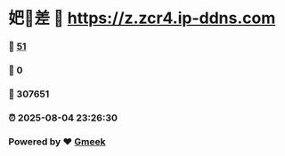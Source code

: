 # 妑🔭差 :link: https://z.zcr4.ip-ddns.com 
### :page_facing_up: [51](https://z.zcr4.ip-ddns.com/tag.html) 
### :speech_balloon: 0 
### :hibiscus: 307651 
### :alarm_clock: 2025-08-04 23:26:30 
### Powered by :heart: [Gmeek](https://github.com/Meekdai/Gmeek)
